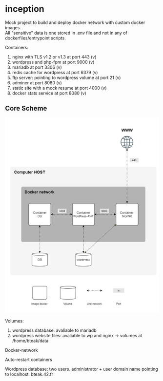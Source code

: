 # inception

Mock project to build and deploy docker network with custom docker images.  
All "sensitive" data is one stored in .env file and not in any of dockerfiles/entrypoint scripts.

Containers:
1. nginx with TLS v1.2 or v1.3 at port 443 (v)
2. wordpress and php-fpm at port 9000 (v)
3. mariadb at port 3306 (v)
4. redis cache for wordpress at port 6379 (v)
5. ftp server: pointing to wordpress volume at port 21 (v)
6. adminer at port 8080 (v)
7. static site with a mock resume at port 4000 (v)
8. docker stats service at port 8080 (v)

## Core Scheme
![docker scheme](./plan.png)  

Volumes:
1. wordpress database: avaliable to mariadb
2. wordpress website files: avaliable to wp and nginx
-> volumes at /home/bteak/data

Docker-network

Auto-restart containers

Wordpress database: two users. administrator + user
domain name pointing to localhost: bteak.42.fr


